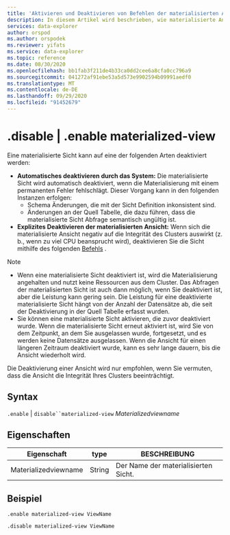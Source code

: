 ```yaml
---
title: 'Aktivieren und Deaktivieren von Befehlen der materialisierten Ansicht: Azure Daten-Explorer'
description: In diesem Artikel wird beschrieben, wie materialisierte Ansichts Befehle in Azure Daten-Explorer aktiviert oder deaktiviert werden.
services: data-explorer
author: orspod
ms.author: orspodek
ms.reviewer: yifats
ms.service: data-explorer
ms.topic: reference
ms.date: 08/30/2020
ms.openlocfilehash: bb1fab3f211de4b33ca0dd2cee6a8cfa0cc796a9
ms.sourcegitcommit: 041272af91ebe53a5d573e9902594b09991aedf0
ms.translationtype: MT
ms.contentlocale: de-DE
ms.lasthandoff: 09/29/2020
ms.locfileid: "91452679"
---
```

# <a name="disable--enable-materialized-view"></a>.disable | .enable materialized-view

Eine materialisierte Sicht kann auf eine der folgenden Arten deaktiviert werden:

* **Automatisches deaktivieren durch das System:**  Die materialisierte Sicht wird automatisch deaktiviert, wenn die Materialisierung mit einem permanenten Fehler fehlschlägt. Dieser Vorgang kann in den folgenden Instanzen erfolgen: 
    * Schema Änderungen, die mit der Sicht Definition inkonsistent sind.  
    * Änderungen an der Quell Tabelle, die dazu führen, dass die materialisierte Sicht Abfrage semantisch ungültig ist. 
* **Explizites Deaktivieren der materialisierten Ansicht:**  Wenn sich die materialisierte Ansicht negativ auf die Integrität des Clusters auswirkt (z. b., wenn zu viel CPU beansprucht wird), deaktivieren Sie die Sicht mithilfe des folgenden [Befehls](#syntax) .

> [!NOTE]
> * Wenn eine materialisierte Sicht deaktiviert ist, wird die Materialisierung angehalten und nutzt keine Ressourcen aus dem Cluster. Das Abfragen der materialisierten Sicht ist auch dann möglich, wenn Sie deaktiviert ist, aber die Leistung kann gering sein. Die Leistung für eine deaktivierte materialisierte Sicht hängt von der Anzahl der Datensätze ab, die seit der Deaktivierung in der Quell Tabelle erfasst wurden. 
> * Sie können eine materialisierte Sicht aktivieren, die zuvor deaktiviert wurde. Wenn die materialisierte Sicht erneut aktiviert ist, wird Sie von dem Zeitpunkt, an dem Sie ausgelassen wurde, fortgesetzt, und es werden keine Datensätze ausgelassen. Wenn die Ansicht für einen längeren Zeitraum deaktiviert wurde, kann es sehr lange dauern, bis die Ansicht wiederholt wird.

Die Deaktivierung einer Ansicht wird nur empfohlen, wenn Sie vermuten, dass die Ansicht die Integrität Ihres Clusters beeinträchtigt.

## <a name="syntax"></a>Syntax

`.enable` | `disable``materialized-view` *Materializedviewname*

## <a name="properties"></a>Eigenschaften

|Eigenschaft|type|BESCHREIBUNG
|----------------|-------|---|
|Materializedviewname|String|Der Name der materialisierten Sicht.|

## <a name="example"></a>Beispiel

```kusto
.enable materialized-view ViewName

.disable materialized-view ViewName
```